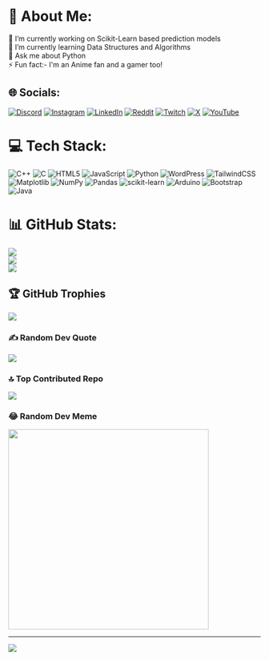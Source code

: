 # 💫 About Me:
🔭 I’m currently working on Scikit-Learn based prediction models<br>🌱 I’m currently learning Data Structures and Algorithms<br>💬 Ask me about Python<br>⚡ Fun fact:- I'm an Anime fan and a gamer too! 


## 🌐 Socials:
[![Discord](https://img.shields.io/badge/Discord-%237289DA.svg?logo=discord&logoColor=white)](https://discord.gg/Marcasite) [![Instagram](https://img.shields.io/badge/Instagram-%23E4405F.svg?logo=Instagram&logoColor=white)](https://instagram.com/themarcasiteedits) [![LinkedIn](https://img.shields.io/badge/LinkedIn-%230077B5.svg?logo=linkedin&logoColor=white)](https://linkedin.com/in/chirag-mahajan-148301275/) [![Reddit](https://img.shields.io/badge/Reddit-%23FF4500.svg?logo=Reddit&logoColor=white)](https://reddit.com/user/Financial-Fig6080) [![Twitch](https://img.shields.io/badge/Twitch-%239146FF.svg?logo=Twitch&logoColor=white)](https://twitch.tv/Marcatwitch) [![X](https://img.shields.io/badge/X-black.svg?logo=X&logoColor=white)](https://x.com/ChiragM61244204) [![YouTube](https://img.shields.io/badge/YouTube-%23FF0000.svg?logo=YouTube&logoColor=white)](https://youtube.com/@Marcasite) 

# 💻 Tech Stack:
![C++](https://img.shields.io/badge/c++-%2300599C.svg?style=for-the-badge&logo=c%2B%2B&logoColor=white) ![C](https://img.shields.io/badge/c-%2300599C.svg?style=for-the-badge&logo=c&logoColor=white) ![HTML5](https://img.shields.io/badge/html5-%23E34F26.svg?style=for-the-badge&logo=html5&logoColor=white) ![JavaScript](https://img.shields.io/badge/javascript-%23323330.svg?style=for-the-badge&logo=javascript&logoColor=%23F7DF1E) ![Python](https://img.shields.io/badge/python-3670A0?style=for-the-badge&logo=python&logoColor=ffdd54) ![WordPress](https://img.shields.io/badge/WordPress-%23117AC9.svg?style=for-the-badge&logo=WordPress&logoColor=white) ![TailwindCSS](https://img.shields.io/badge/tailwindcss-%2338B2AC.svg?style=for-the-badge&logo=tailwind-css&logoColor=white) ![Matplotlib](https://img.shields.io/badge/Matplotlib-%23ffffff.svg?style=for-the-badge&logo=Matplotlib&logoColor=black) ![NumPy](https://img.shields.io/badge/numpy-%23013243.svg?style=for-the-badge&logo=numpy&logoColor=white) ![Pandas](https://img.shields.io/badge/pandas-%23150458.svg?style=for-the-badge&logo=pandas&logoColor=white) ![scikit-learn](https://img.shields.io/badge/scikit--learn-%23F7931E.svg?style=for-the-badge&logo=scikit-learn&logoColor=white) ![Arduino](https://img.shields.io/badge/-Arduino-00979D?style=for-the-badge&logo=Arduino&logoColor=white) ![Bootstrap](https://img.shields.io/badge/bootstrap-%238511FA.svg?style=for-the-badge&logo=bootstrap&logoColor=white) ![Java](https://img.shields.io/badge/java-%23ED8B00.svg?style=for-the-badge&logo=openjdk&logoColor=white)
# 📊 GitHub Stats:
![](https://github-readme-stats.vercel.app/api?username=Cryptdroid&theme=dark&hide_border=false&include_all_commits=true&count_private=true)<br/>
![](https://github-readme-streak-stats.herokuapp.com/?user=Cryptdroid&theme=dark&hide_border=false)<br/>
![](https://github-readme-stats.vercel.app/api/top-langs/?username=Cryptdroid&theme=dark&hide_border=false&include_all_commits=true&count_private=true&layout=compact)

## 🏆 GitHub Trophies
![](https://github-profile-trophy.vercel.app/?username=Cryptdroid&theme=discord&no-frame=false&no-bg=false&margin-w=4)

### ✍️ Random Dev Quote
![](https://quotes-github-readme.vercel.app/api?type=horizontal&theme=radical)

### 🔝 Top Contributed Repo
![](https://github-contributor-stats.vercel.app/api?username=Cryptdroid&limit=5&theme=dark&combine_all_yearly_contributions=true)

### 😂 Random Dev Meme
<img src='https://randommeme-five.vercel.app/' style="height: 400px;"/>

---
[![](https://visitcount.itsvg.in/api?id=Cryptdroid&icon=0&color=0)](https://visitcount.itsvg.in)

<!-- Proudly created with GPRM ( https://gprm.itsvg.in ) -->
